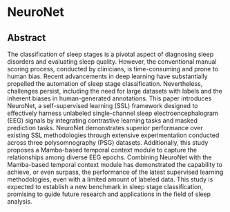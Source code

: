 # NeuroNet

## Abstract
The classification of sleep stages is a pivotal aspect of diagnosing sleep disorders and evaluating sleep quality. However, the conventional manual scoring process, conducted by clinicians, is time-consuming and prone to human bias. Recent advancements in deep learning have substantially propelled the automation of sleep stage classification. Nevertheless, challenges persist, including the need for large datasets with labels and the inherent biases in human-generated annotations. This paper introduces NeuroNet, a self-supervised learning (SSL) framework designed to effectively harness unlabeled single-channel sleep electroencephalogram (EEG) signals by integrating contrastive learning tasks and masked prediction tasks. NeuroNet demonstrates superior performance over existing SSL methodologies through extensive experimentation conducted across three polysomnography (PSG) datasets. Additionally, this study proposes a Mamba-based temporal context module to capture the relationships among diverse EEG epochs. Combining NeuroNet with the Mamba-based temporal context module has demonstrated the capability to achieve, or even surpass, the performance of the latest supervised learning methodologies, even with a limited amount of labeled data. This study is expected to establish a new benchmark in sleep stage classification, promising to guide future research and applications in the field of sleep analysis.
